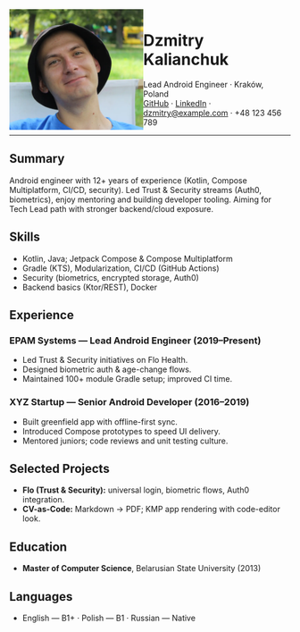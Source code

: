 <!-- Top header with photo on the right. Raw HTML <img> renders on GitHub & Pandoc. -->
<img src="assets/avatar.webp" width="240" align="left" alt="Dzmitry Kalianchuk headshot"/>

# Dzmitry Kalianchuk
Lead Android Engineer · Kraków, Poland  
[GitHub](https://github.com/dzmitryk-dev) · [LinkedIn](https://linkedin.com/in/your-profile) · dzmitry@example.com · +48 123 456 789

---

## Summary
Android engineer with 12+ years of experience (Kotlin, Compose Multiplatform, CI/CD, security). Led Trust & Security streams (Auth0, biometrics), enjoy mentoring and building developer tooling. Aiming for Tech Lead path with stronger backend/cloud exposure.

## Skills
- Kotlin, Java; Jetpack Compose & Compose Multiplatform
- Gradle (KTS), Modularization, CI/CD (GitHub Actions)
- Security (biometrics, encrypted storage, Auth0)
- Backend basics (Ktor/REST), Docker

## Experience

### EPAM Systems — Lead Android Engineer (2019–Present)
- Led Trust & Security initiatives on Flo Health.
- Designed biometric auth & age-change flows.
- Maintained 100+ module Gradle setup; improved CI time.

### XYZ Startup — Senior Android Developer (2016–2019)
- Built greenfield app with offline-first sync.
- Introduced Compose prototypes to speed UI delivery.
- Mentored juniors; code reviews and unit testing culture.

## Selected Projects
- **Flo (Trust & Security):** universal login, biometric flows, Auth0 integration.
- **CV-as-Code:** Markdown → PDF; KMP app rendering with code-editor look.

## Education
- **Master of Computer Science**, Belarusian State University (2013)

## Languages
- English — B1+ · Polish — B1 · Russian — Native
